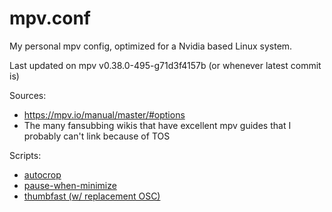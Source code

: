 # mpv.conf

My personal mpv config, optimized for a Nvidia based Linux system.  

Last updated on mpv v0.38.0-495-g71d3f4157b (or whenever latest commit is)

Sources:

- <https://mpv.io/manual/master/#options>
- The many fansubbing wikis that have excellent mpv guides that I probably can't link because of TOS

Scripts:

- [autocrop](https://github.com/mpv-player/mpv/blob/master/TOOLS/lua/autocrop.lua)
- [pause-when-minimize](https://github.com/mpv-player/mpv/blob/master/TOOLS/lua/pause-when-minimize.lua)
- [thumbfast (w/ replacement OSC)](https://github.com/po5/thumbfast)
